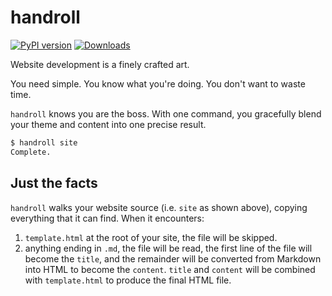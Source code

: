 handroll
========

[![PyPI version][fury]](https://pypi.python.org/pypi/handroll)
[![Downloads][pypip]](https://warehouse.python.org/project/handroll/)

Website development is a finely crafted art.

You need simple. You know what you're doing. You don't want to waste time.

`handroll` knows you are the boss. With one command, you gracefully blend your
theme and content into one precise result.

```bash
$ handroll site
Complete.
```

Just the facts
--------------

`handroll` walks your website source (i.e. `site` as shown above), copying
everything that it can find. When it encounters:

1.  `template.html` at the root of your site, the file will be skipped.
2.  anything ending in `.md`, the file will be read, the first line of the file
    will become the `title`, and the remainder will be converted from Markdown
    into HTML to become the `content`. `title` and `content` will be combined
    with `template.html` to produce the final HTML file.

[fury]: https://badge.fury.io/py/handroll.png
[pypip]: https://pypip.in/d/handroll/badge.png
